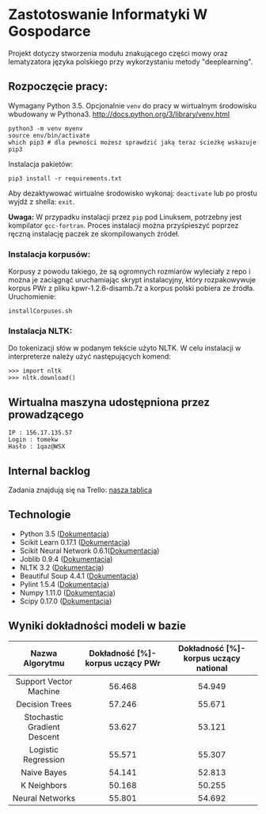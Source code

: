 # Zastotoswanie Informatyki W Gospodarce

Projekt dotyczy stworzenia modułu znakującego części mowy oraz lematyzatora języka polskiego przy wykorzystaniu metody "deeplearning".

## Rozpoczęcie pracy:

Wymagany Python 3.5. Opcjonalnie `venv` do pracy w wirtualnym środowisku wbudowany w Pythona3.
http://docs.python.org/3/library/venv.html

    python3 -m venv myenv
    source env/bin/activate
    which pip3 # dla pewności możesz sprawdzić jaką teraz ścieżkę wskazuje pip3

Instalacja pakietów:

    pip3 install -r requirements.txt

Aby dezaktywować wirtualne środowisko wykonaj: `deactivate` lub po prostu wyjdź z shella: `exit`.

**Uwaga:**
W przypadku instalacji przez `pip` pod Linuksem, potrzebny jest kompilator `gcc-fortran`. Proces instalacji można przyśpieszyć poprzez ręczną instalację paczek ze skompilowanych źródeł.

### Instalacja korpusów:

Korpusy z powodu takiego, że są ogromnych rozmiarów wyleciały z repo i można je zaciągnąć uruchamiając skrypt instalacyjny, który rozpakowywuje korpus PWr z pliku kpwr-1.2.6-disamb.7z a korpus polski pobiera ze źródła. Uruchomienie:

	installCorpuses.sh

### Instalacja NLTK:

Do tokenizacji słów w podanym tekście użyto NLTK. W celu instalacji w interpreterze należy użyć następujących komend:

	>>> import nltk
	>>> nltk.download()
 
## Wirtualna maszyna udostępniona przez prowadzącego

    IP : 156.17.135.57
    Login : tomekw
    Hasło : 1qaz@WSX

## Internal backlog
Zadania znajdują się na Trello: [nasza tablica](https://trello.com/b/XU09b2u5/zastosowanie-informatyki-w-gospodarce-projekt-deeplearning-lematyzacja-pos-tagging)

## Technologie
   - Python 3.5 ([Dokumentacja](http://docs.python.org/3.5/))
   - Scikit Learn 0.17.1 ([Dokumentacja](http://http://scikit-learn.org/0.17/documentation.html))
   - Scikit Neural Network 0.6.1([Dokumentacja](https://scikit-neuralnetwork.readthedocs.org/en/latest/))
   - Joblib 0.9.4 ([Dokumentacja](https:/pythonhosted.org/joblib/))
   - NLTK 3.2 ([Dokumentacja](http://www.nltk.org))
   - Beautiful Soup 4.4.1 ([Dokumentacja](https://www.crummy.com/software/BeautifulSoup/bs4/doc/))
   - Pylint 1.5.4 ([Dokumentacja](http://www.pylint.org))
   - Numpy 1.11.0 ([Dokumentacja](http://www.numpy.org))
   - Scipy 0.17.0 ([Dokumentacja](http://www.scipy.org))

## Wyniki dokładności modeli w bazie

| **Nazwa Algorytmu**                    | **Dokładność [%]- korpus uczący PWr** | **Dokładność [%]- korpus uczący national** |
|:--------------------------------------:|:------------------------------------:|:-----------------------------------------:|
| Support Vector Machine                 | 56.468 | 54.949 |
| Decision Trees                         | 57.246 | 55.671 |
| Stochastic Gradient Descent            | 53.627 | 53.121 |
| Logistic Regression                    | 55.571 | 55.307 |
| Naive Bayes                            | 54.141 | 52.813 |
| K Neighbors                            | 50.168 | 50.255 |
| Neural Networks                        | 55.801 | 54.692 |

